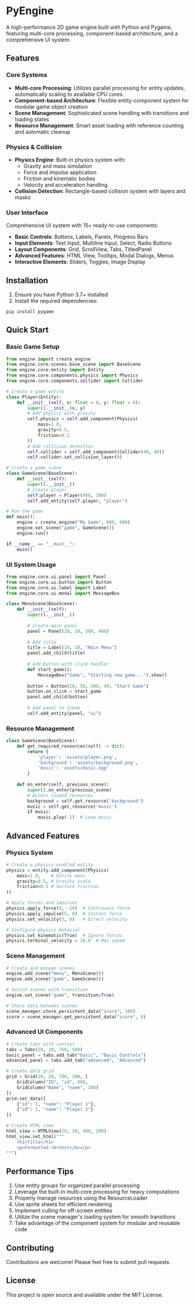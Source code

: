 # PyEngine

A high-performance 2D game engine built with Python and Pygame, featuring multi-core processing, component-based architecture, and a comprehensive UI system.

## Features

### Core Systems
- **Multi-core Processing**: Utilizes parallel processing for entity updates, automatically scaling to available CPU cores
- **Component-based Architecture**: Flexible entity-component system for modular game object creation
- **Scene Management**: Sophisticated scene handling with transitions and loading states
- **Resource Management**: Smart asset loading with reference counting and automatic cleanup

### Physics & Collision
- **Physics Engine**: Built-in physics system with:
  - Gravity and mass simulation
  - Force and impulse application
  - Friction and kinematic bodies
  - Velocity and acceleration handling
- **Collision Detection**: Rectangle-based collision system with layers and masks

### User Interface
Comprehensive UI system with 15+ ready-to-use components:
- **Basic Controls**: Buttons, Labels, Panels, Progress Bars
- **Input Elements**: Text Input, Multiline Input, Select, Radio Buttons
- **Layout Components**: Grid, ScrollView, Tabs, TitledPanel
- **Advanced Features**: HTML View, Tooltips, Modal Dialogs, Menus
- **Interactive Elements**: Sliders, Toggles, Image Display

## Installation

1. Ensure you have Python 3.7+ installed
2. Install the required dependencies:
```bash
pip install pygame
```

## Quick Start

### Basic Game Setup
```python
from engine import create_engine
from engine.core.scenes.base_scene import BaseScene
from engine.core.entity import Entity
from engine.core.components.physics import Physics
from engine.core.components.collider import Collider

# Create a game entity
class Player(Entity):
    def __init__(self, x: float = 0, y: float = 0):
        super().__init__(x, y)
        # Add physics with gravity
        self.physics = self.add_component(Physics(
            mass=1.0,
            gravity=0.5,
            friction=0.1
        ))
        # Add collision detection
        self.collider = self.add_component(Collider(40, 40))
        self.collider.set_collision_layer(0)

# Create a game scene
class GameScene(BaseScene):
    def __init__(self):
        super().__init__()
        # Create player
        self.player = Player(400, 300)
        self.add_entity(self.player, "player")

# Run the game
def main():
    engine = create_engine("My Game", 800, 600)
    engine.set_scene("game", GameScene())
    engine.run()

if __name__ == "__main__":
    main()
```

### UI System Usage
```python
from engine.core.ui.panel import Panel
from engine.core.ui.button import Button
from engine.core.ui.label import Label
from engine.core.ui.modal import MessageBox

class MenuScene(BaseScene):
    def __init__(self):
        super().__init__()
        
        # Create main panel
        panel = Panel(20, 20, 300, 400)
        
        # Add title
        title = Label(10, 10, "Main Menu")
        panel.add_child(title)
        
        # Add button with click handler
        def start_game():
            MessageBox("Game", "Starting new game...").show()
            
        button = Button(10, 50, 200, 40, "Start Game")
        button.on_click = start_game
        panel.add_child(button)
        
        # Add panel to scene
        self.add_entity(panel, "ui")
```

### Resource Management
```python
class GameScene(BaseScene):
    def get_required_resources(self) -> dict:
        return {
            'player': 'assets/player.png',
            'background': 'assets/background.png',
            'music': 'assets/music.ogg'
        }
    
    def on_enter(self, previous_scene):
        super().on_enter(previous_scene)
        # Access loaded resources
        background = self.get_resource('background')
        music = self.get_resource('music')
        if music:
            music.play(-1)  # Loop music
```

## Advanced Features

### Physics System
```python
# Create a physics-enabled entity
physics = entity.add_component(Physics(
    mass=1.0,    # Entity mass
    gravity=0.5, # Gravity scale
    friction=0.1 # Surface friction
))

# Apply forces and impulses
physics.apply_force(0, -10)  # Continuous force
physics.apply_impulse(5, 0)  # Instant force
physics.set_velocity(3, 0)   # Direct velocity

# Configure physics behavior
physics.set_kinematic(True)  # Ignore forces
physics.terminal_velocity = 10.0  # Max speed
```

### Scene Management
```python
# Create and manage scenes
engine.add_scene("menu", MenuScene())
engine.add_scene("game", GameScene())

# Switch scenes with transition
engine.set_scene("game", transition=True)

# Share data between scenes
scene_manager.store_persistent_data("score", 100)
score = scene_manager.get_persistent_data("score", 0)
```

### Advanced UI Components
```python
# Create tabs with content
tabs = Tabs(20, 20, 760, 560)
basic_panel = tabs.add_tab("basic", "Basic Controls")
advanced_panel = tabs.add_tab("advanced", "Advanced")

# Create data grid
grid = Grid(20, 20, 700, 200, [
    GridColumn("ID", "id", 80),
    GridColumn("Name", "name", 200)
])
grid.set_data([
    {"id": 1, "name": "Player 1"},
    {"id": 2, "name": "Player 2"}
])

# Create HTML view
html_view = HTMLView(20, 20, 400, 200)
html_view.set_html("""
    <h1>Title</h1>
    <p>Formatted <b>text</b></p>
""")
```

## Performance Tips

1. Use entity groups for organized parallel processing
2. Leverage the built-in multi-core processing for heavy computations
3. Properly manage resources using the ResourceLoader
4. Use sprite sheets for efficient rendering
5. Implement culling for off-screen entities
6. Utilize the scene manager's loading system for smooth transitions
7. Take advantage of the component system for modular and reusable code

## Contributing

Contributions are welcome! Please feel free to submit pull requests.

## License

This project is open source and available under the MIT License.
